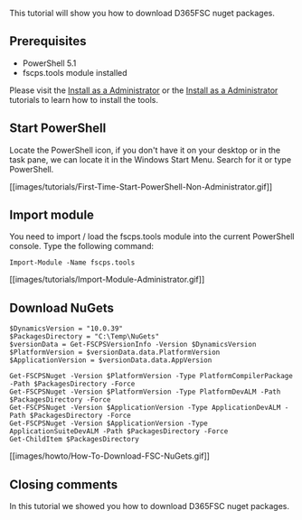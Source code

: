 ﻿This tutorial will show you how to download D365FSC nuget packages.

## **Prerequisites**
* PowerShell 5.1
* fscps.tools module installed

Please visit the [Install as a Administrator](https://github.com/fscpscollaborative/fscps.tools/wiki/Tutorial-Install-Administrator) or the [Install as a Administrator](https://github.com/fscpscollaborative/fscps.tools/wiki/Tutorial-Install-Non-Administrator) tutorials to learn how to install the tools.

## **Start PowerShell**
Locate the PowerShell icon, if you don't have it on your desktop or in the task pane, we can locate it in the Windows Start Menu. Search for it or type PowerShell.

[[images/tutorials/First-Time-Start-PowerShell-Non-Administrator.gif]]

## **Import module**
You need to import / load the fscps.tools module into the current PowerShell console. Type the following command:

```
Import-Module -Name fscps.tools
```

[[images/tutorials/Import-Module-Administrator.gif]]

## **Download NuGets**


```
$DynamicsVersion = "10.0.39"
$PackagesDirectory = "C:\Temp\NuGets"
$versionData = Get-FSCPSVersionInfo -Version $DynamicsVersion
$PlatformVersion = $versionData.data.PlatformVersion
$ApplicationVersion = $versionData.data.AppVersion

Get-FSCPSNuget -Version $PlatformVersion -Type PlatformCompilerPackage -Path $PackagesDirectory -Force
Get-FSCPSNuget -Version $PlatformVersion -Type PlatformDevALM -Path $PackagesDirectory -Force
Get-FSCPSNuget -Version $ApplicationVersion -Type ApplicationDevALM -Path $PackagesDirectory -Force
Get-FSCPSNuget -Version $ApplicationVersion -Type ApplicationSuiteDevALM -Path $PackagesDirectory -Force
Get-ChildItem $PackagesDirectory

```

[[images/howto/How-To-Download-FSC-NuGets.gif]]

## **Closing comments**
In this tutorial we showed you how to download D365FSC nuget packages.